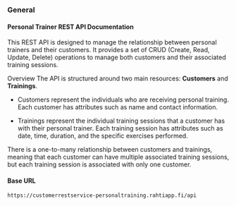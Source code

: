 ### General

#### Personal Trainer REST API Documentation

This REST API is designed to manage the relationship between personal trainers and their customers. It provides a set of CRUD (Create, Read, Update, Delete) operations to manage both customers and their associated training sessions.

Overview
The API is structured around two main resources: **Customers** and **Trainings**.

- Customers represent the individuals who are receiving personal training. Each customer has attributes such as name and contact information.

- Trainings represent the individual training sessions that a customer has with their personal trainer. Each training session has attributes such as date, time, duration, and the specific exercises performed.

There is a one-to-many relationship between customers and trainings, meaning that each customer can have multiple associated training sessions, but each training session is associated with only one customer.

#### Base URL
```
https://customerrestservice-personaltraining.rahtiapp.fi/api
```
